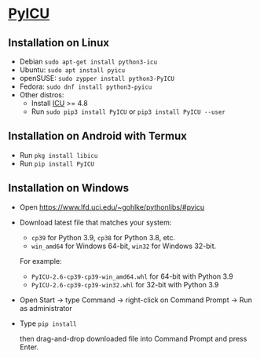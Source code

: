 # [PyICU](https://pyicu.org)

## Installation on Linux

- Debian `sudo apt-get install python3-icu`
- Ubuntu: `sudo apt install pyicu`
- openSUSE: `sudo zypper install python3-PyICU`
- Fedora: `sudo dnf install python3-pyicu`
- Other distros:
  - Install [ICU](https://icu.unicode.org/) >= 4.8
  - Run `sudo pip3 install PyICU` or `pip3 install PyICU --user`

## Installation on Android with Termux

- Run `pkg install libicu`
- Run `pip install PyICU`

## Installation on Windows

- Open https://www.lfd.uci.edu/~gohlke/pythonlibs/#pyicu

- Download latest file that matches your system:

  - `cp39` for Python 3.9, `cp38` for Python 3.8, etc.
  - `win_amd64` for Windows 64-bit, `win32` for Windows 32-bit.

  For example:

  - `PyICU‑2.6‑cp39‑cp39‑win_amd64.whl` for 64-bit with Python 3.9
  - `PyICU‑2.6‑cp39‑cp39‑win32.whl` for 32-bit with Python 3.9

- Open Start -> type Command -> right-click on Command Prompt -> Run as administrator

- Type `pip install `

  then drag-and-drop downloaded file into Command Prompt and press Enter.
